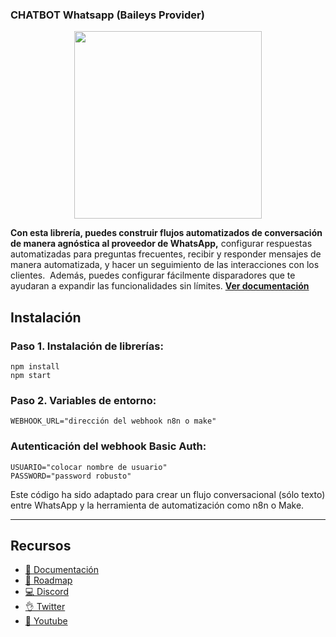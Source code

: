 ### CHATBOT Whatsapp (Baileys Provider)

<p align="center">
  <img width="300" src="https://i.imgur.com/Oauef6t.png">
</p>


**Con esta librería, puedes construir flujos automatizados de conversación de manera agnóstica al proveedor de WhatsApp,** configurar respuestas automatizadas para preguntas frecuentes, recibir y responder mensajes de manera automatizada, y hacer un seguimiento de las interacciones con los clientes.  Además, puedes configurar fácilmente disparadores que te ayudaran a expandir las funcionalidades sin límites. **[Ver documentación](https://bot-whatsapp.netlify.app/)**

<h2>Instalación</h2>

<h3>Paso 1. Instalación de librerías:</h3>

```
npm install
npm start
```
<h3>Paso 2. Variables de entorno:</h3>

```
WEBHOOK_URL="dirección del webhook n8n o make"
```

<h3>Autenticación del webhook Basic Auth:</h3>

```
USUARIO="colocar nombre de usuario"
PASSWORD="password robusto"
```

<p>Este código ha sido adaptado para crear un flujo conversacional (sólo texto) entre WhatsApp y la herramienta de automatización como n8n o Make.</p>

---
## Recursos
- [📄 Documentación](https://bot-whatsapp.netlify.app/)
- [🚀 Roadmap](https://github.com/orgs/codigoencasa/projects/1)
- [💻 Discord](https://link.codigoencasa.com/DISCORD)
- [👌 Twitter](https://twitter.com/leifermendez)
- [🎥 Youtube](https://www.youtube.com/watch?v=5lEMCeWEJ8o&list=PL_WGMLcL4jzWPhdhcUyhbFU6bC0oJd2BR)